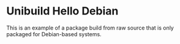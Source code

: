 # Unibuild Hello Debian

This is an example of a package build from raw source that is only
packaged for Debian-based systems.
